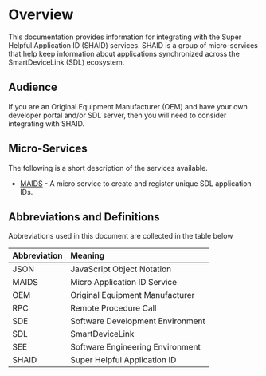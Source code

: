 # Overview
This documentation provides information for integrating with the Super Helpful Application ID (SHAID) services.  SHAID is a group of micro-services that help keep information about applications synchronized across the SmartDeviceLink (SDL) ecosystem.

## Audience
If you are an Original Equipment Manufacturer (OEM) and have your own developer portal and/or SDL server, then you will need to consider integrating with SHAID.

## Micro-Services
The following is a short description of the services available.

  * [MAIDS](MAIDS/Overview) - A micro service to create and register unique SDL application IDs.

## Abbreviations and Definitions
Abbreviations used in this document are collected in the table below

| Abbreviation | Meaning |
| :------------- | :------------- |
|JSON|JavaScript Object Notation|
|MAIDS|Micro Application ID Service|
|OEM|Original Equipment Manufacturer|
|RPC|Remote Procedure Call|
|SDE|Software Development Environment|
|SDL|SmartDeviceLink|
|SEE|Software Engineering Environment|
|SHAID|Super Helpful Application ID|
